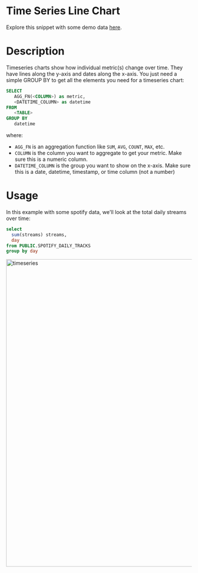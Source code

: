 # Time Series Line Chart

Explore this snippet with some demo data [here](https://count.co/n/ScDndvwcc9x?vm=e).

# Description

Timeseries charts show how individual metric(s) change over time. They have lines along the y-axis and dates along the x-axis. 
You just need a simple GROUP BY to get all the elements you need for a timeseries chart: 

```sql
SELECT 
   AGG_FN(<COLUMN>) as metric,
   <DATETIME_COLUMN> as datetime
FROM 
   <TABLE>
GROUP BY
   datetime
```
where: 
- `AGG_FN` is an aggregation function like `SUM`, `AVG`, `COUNT`, `MAX`, etc.
- `COLUMN` is the column you want to aggregate to get your metric. Make sure this is a numeric column.
- `DATETIME_COLUMN` is the group you want to show on the x-axis. Make sure this is a date, datetime, timestamp, or time column (not a number)

# Usage

In this example with some spotify data, we'll look at the total daily streams over time:

```sql
select
  sum(streams) streams, 
  day 
from PUBLIC.SPOTIFY_DAILY_TRACKS
group by day
```
<img width="832" alt="timeseries" src="https://user-images.githubusercontent.com/42146708/124672892-b2a62800-de6c-11eb-8240-97e4fa848337.png">
